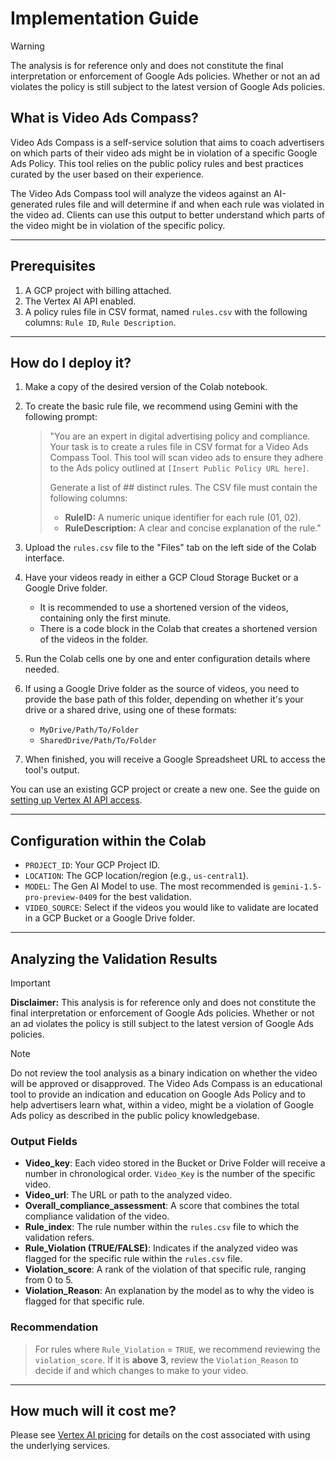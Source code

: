 # Implementation Guide

> [!WARNING]
> The analysis is for reference only and does not constitute the final interpretation or enforcement of Google Ads policies. Whether or not an ad violates the policy is still subject to the latest version of Google Ads policies.

## What is Video Ads Compass?

Video Ads Compass is a self-service solution that aims to coach advertisers on which parts of their video ads might be in violation of a specific Google Ads Policy. This tool relies on the public policy rules and best practices curated by the user based on their experience.

The Video Ads Compass tool will analyze the videos against an AI-generated rules file and will determine if and when each rule was violated in the video ad. Clients can use this output to better understand which parts of the video might be in violation of the specific policy.

---

## Prerequisites

1.  A GCP project with billing attached.
2.  The Vertex AI API enabled.
3.  A policy rules file in CSV format, named `rules.csv` with the following columns: `Rule ID`, `Rule Description`.

---

## How do I deploy it?

1.  Make a copy of the desired version of the Colab notebook.
2.  To create the basic rule file, we recommend using Gemini with the following prompt:
    > "You are an expert in digital advertising policy and compliance. Your task is to create a rules file in CSV format for a Video Ads Compass Tool. This tool will scan video ads to ensure they adhere to the Ads policy outlined at `[Insert Public Policy URL here]`.
    >
    > Generate a list of ## distinct rules. The CSV file must contain the following columns:
    > - **RuleID:** A numeric unique identifier for each rule (01, 02).
    > - **RuleDescription:** A clear and concise explanation of the rule."

3.  Upload the `rules.csv` file to the "Files" tab on the left side of the Colab interface.
4.  Have your videos ready in either a GCP Cloud Storage Bucket or a Google Drive folder.
    - It is recommended to use a shortened version of the videos, containing only the first minute.
    - There is a code block in the Colab that creates a shortened version of the videos in the folder.
5.  Run the Colab cells one by one and enter configuration details where needed.
6.  If using a Google Drive folder as the source of videos, you need to provide the base path of this folder, depending on whether it's your drive or a shared drive, using one of these formats:
    - `MyDrive/Path/To/Folder`
    - `SharedDrive/Path/To/Folder`
7.  When finished, you will receive a Google Spreadsheet URL to access the tool's output.

You can use an existing GCP project or create a new one. See the guide on [setting up Vertex AI API access](https://cloud.google.com/vertex-ai/docs/start/cloud-project).

---

## Configuration within the Colab

-   `PROJECT_ID`: Your GCP Project ID.
-   `LOCATION`: The GCP location/region (e.g., `us-central1`).
-   `MODEL`: The Gen AI Model to use. The most recommended is `gemini-1.5-pro-preview-0409` for the best validation.
-   `VIDEO_SOURCE`: Select if the videos you would like to validate are located in a GCP Bucket or a Google Drive folder.

---

## Analyzing the Validation Results

> [!IMPORTANT]
> **Disclaimer:** This analysis is for reference only and does not constitute the final interpretation or enforcement of Google Ads policies. Whether or not an ad violates the policy is still subject to the latest version of Google Ads policies.

> [!NOTE]
> Do not review the tool analysis as a binary indication on whether the video will be approved or disapproved. The Video Ads Compass is an educational tool to provide an indication and education on Google Ads Policy and to help advertisers learn what, within a video, might be a violation of Google Ads policy as described in the public policy knowledgebase.

### Output Fields

-   **Video_key**: Each video stored in the Bucket or Drive Folder will receive a number in chronological order. `Video_Key` is the number of the specific video.
-   **Video_url**: The URL or path to the analyzed video.
-   **Overall_compliance_assessment**: A score that combines the total compliance validation of the video.
-   **Rule_index**: The rule number within the `rules.csv` file to which the validation refers.
-   **Rule_Violation (TRUE/FALSE)**: Indicates if the analyzed video was flagged for the specific rule within the `rules.csv` file.
-   **Violation_score**: A rank of the violation of that specific rule, ranging from 0 to 5.
-   **Violation_Reason**: An explanation by the model as to why the video is flagged for that specific rule.

### Recommendation

> For rules where `Rule_Violation` = `TRUE`, we recommend reviewing the `violation_score`. If it is **above 3**, review the `Violation_Reason` to decide if and which changes to make to your video.

---

## How much will it cost me?

Please see [Vertex AI pricing](https://cloud.google.com/vertex-ai/pricing) for details on the cost associated with using the underlying services.